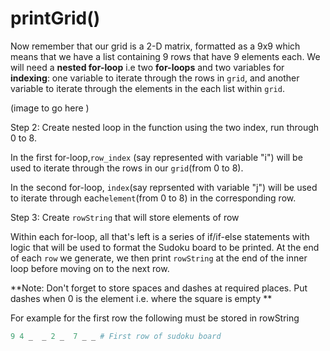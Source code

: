 <!--title={Sudoku Solver Lab: printGrid()}-->

<!--badges={Algorithmns:18}-->

<!--concepts{2D Lists}-->

# printGrid()


Now remember that our grid is a 2-D matrix, formatted as a 9x9 which means that we have a list containing 9 rows that have 9 elements each. We will need a **nested for-loop** i.e two **for-loops** and two variables for **indexing**: one variable to iterate through the rows in `grid`, and another variable to iterate through the elements in the each list within `grid`.  

(image to go here )

Step 2: Create nested loop in the function using the two index, run through 0 to 8. 

In the first for-loop,`row_index` (say represented with variable "i") will be used to iterate through the rows in our `grid`(from 0 to 8). 

In the second for-loop, `index`(say reprsented with variable "j") will be used to iterate through each`element`(from 0 to 8) in the corresponding row.

Step 3: Create `rowString` that will store elements of row 

Within each for-loop, all that's left is a series of if/if-else statements with logic that will be used to format the Sudoku board to be printed. At the end of each `row` we generate, we then print `rowString` at the end of the inner loop before moving on to the next row. 

**Note: Don't forget to store spaces and dashes at required places. Put dashes when 0 is the element i.e. where the square is empty  **

For example for the first row the following must be stored in rowString

```python
9 4 _  _ 2 _  7 _ _	# First row of sudoku board 
```


​	


​	


​	


​	
​	


​	
​	







​	





​	


​	




​	

